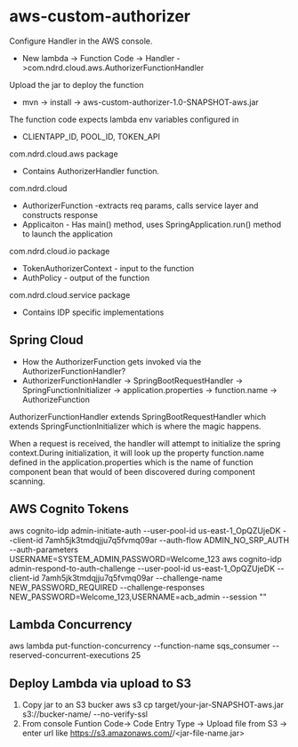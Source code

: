 # aws-custom-authorizer
Configure Handler in the AWS console.

- New lambda -> Function Code -> Handler ->com.ndrd.cloud.aws.AuthorizerFunctionHandler

Upload the jar to deploy the function
- mvn -> install -> aws-custom-authorizer-1.0-SNAPSHOT-aws.jar

The function code expects lambda env variables configured in 
- CLIENTAPP_ID, POOL_ID, TOKEN_API

com.ndrd.cloud.aws package
 - Contains AuthorizerHandler function.

com.ndrd.cloud
- AuthorizerFunction -extracts req params, calls service layer and constructs response
- Applicaiton - Has main() method, uses SpringApplication.run() method to launch the application

com.ndrd.cloud.io package
- TokenAuthorizerContext - input to the function
- AuthPolicy - output of the function

com.ndrd.cloud.service package
- Contains IDP specific implementations


Spring Cloud
------------
- How the AuthorizerFunction gets invoked via the AuthorizerFunctionHandler?
- AuthorizerFunctionHandler -> SpringBootRequestHandler -> SpringFunctionInitializer -> application.properties -> function.name -> AuthorizeFunction
 
AuthorizerFunctionHandler extends SpringBootRequestHandler which extends SpringFunctionInitializer which is where the magic happens.

When a request is received, the handler will attempt to initialize the spring context.During initialization, it will look up the property function.name defined in the application.properties which is the name of function component bean that would of been discovered during component scanning.

AWS Cognito Tokens
------------------
aws cognito-idp admin-initiate-auth --user-pool-id us-east-1_OpQZUjeDK --client-id 7amh5jk3tmdqjju7q5fvmq09ar --auth-flow ADMIN_NO_SRP_AUTH --auth-parameters USERNAME=SYSTEM_ADMIN,PASSWORD=Welcome_123
    aws cognito-idp admin-respond-to-auth-challenge --user-pool-id us-east-1_OpQZUjeDK --client-id 7amh5jk3tmdqjju7q5fvmq09ar --challenge-name NEW_PASSWORD_REQUIRED --challenge-responses NEW_PASSWORD=Welcome_123,USERNAME=acb_admin --session ""

Lambda Concurrency
----------------
aws lambda put-function-concurrency --function-name sqs_consumer --reserved-concurrent-executions 25
    
Deploy Lambda via upload to S3
------------------------------
1. Copy jar to an S3 bucker
aws s3 cp target/your-jar-SNAPSHOT-aws.jar s3://bucker-name/ --no-verify-ssl
2. From console Funtion Code-> Code Entry Type -> Upload file from S3 -> enter url like 
https://s3.amazonaws.com/<folder>/<jar-file-name.jar>


